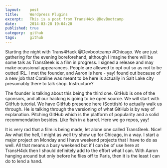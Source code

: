 ```yaml
---
layout:    post
title:     Wordpress Plugins
excerpt:   This is a post from TransH4ck @DevBootcamp
date:      2014-03-28 19:04:20
published: true
category:  github
tags:      github
---
```


Starting the night with Trans4Hack @Devbootcamp #Chicago. We are just gathering for the evening boreforehand, although I imagine there will be some talk as TransGeek is a film in progress. I signed a release and may make ocassional appearances. People are allowed to opt out so as not to be outted IRL. I met the founder, and Aaron is here - yay!  found out because of a new job that Coraline was meant to be here is actually in Salt Lake city presumably there to talk shop. Instructure?

The founder is talking about this being the third one. GitHub is one of the sponsors, and all our hacking is going to be open source. We will start with GitHub tutorial. We have GitHub presence here (Scottish) to actually walk us through. He is talking through the versioning of what GitHub is by way of explanation. Pitching GitHub which is the platform of popularity and a solid recommendation besides. Like fish in a barrel. Here we go repos, yay!

It is very rad that a film is being made, let alone one called TransGeek. Nice! Aw what the hell, I might as well try show up for Chicago, in a way. I start a major project on Monday and I have weekend projects that I have to do as well. All that means a busy weekend but if I can be of use here at TransH4ck then I should definitely add to the effort what I can. With Aaron hanging around but only before he flies off to Paris, then it is the least I can do to lend a hand.
